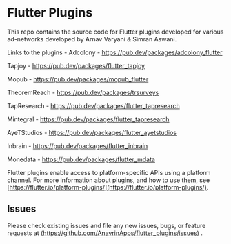 # Flutter Plugins

This repo contains the source code for Flutter plugins developed for various ad-networks developed by Arnav Varyani & Simran Aswani.

Links to the plugins - 
Adcolony - https://pub.dev/packages/adcolony_flutter 

Tapjoy - https://pub.dev/packages/flutter_tapjoy

Mopub - https://pub.dev/packages/mopub_flutter

TheoremReach - https://pub.dev/packages/trsurveys

TapResearch - https://pub.dev/packages/flutter_tapresearch

Mintegral - https://pub.dev/packages/flutter_tapresearch

AyeTStudios - https://pub.dev/packages/flutter_ayetstudios

Inbrain - https://pub.dev/packages/flutter_inbrain

Monedata - https://pub.dev/packages/flutter_mdata

Flutter plugins enable access to platform-specific APIs using a platform channel. 
For more information about plugins, and how to use them, see
[https://flutter.io/platform-plugins/](https://flutter.io/platform-plugins/).

## Issues

Please check existing issues and file any new issues, bugs, or feature requests at (https://github.com/AnavrinApps/flutter_plugins/issues) .


